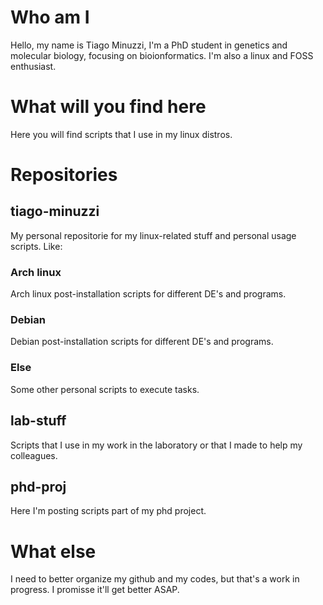 # Who am I
Hello, my name is Tiago Minuzzi, I'm a PhD student in genetics and molecular biology, focusing on bioionformatics. I'm also a linux and FOSS enthusiast.

# What will you find here
Here you will find scripts that I use in my linux distros.

# Repositories
## tiago-minuzzi
My personal repositorie for my linux-related stuff and personal usage scripts. Like:
### Arch linux
Arch linux post-installation scripts for different DE's and programs.
### Debian
Debian post-installation scripts for different DE's and programs.
### Else
Some other personal scripts to execute tasks.

## lab-stuff
Scripts that I use in my work in the laboratory or that I made to help my colleagues.

## phd-proj
Here I'm posting scripts part of my phd project.

# What else
I need to better organize my github and my codes, but that's a work in progress. I promisse it'll get better ASAP.
